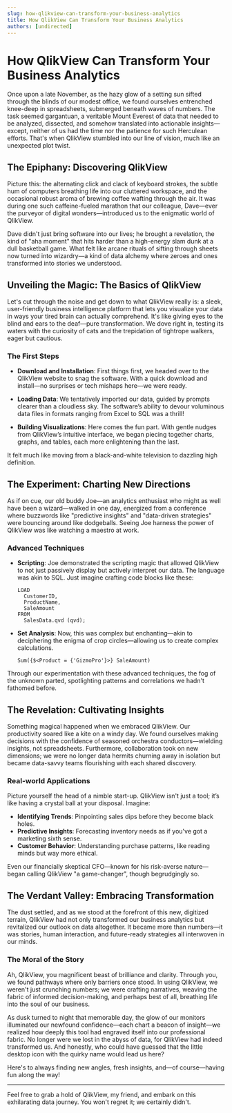```yaml
---
slug: how-qlikview-can-transform-your-business-analytics
title: How QlikView Can Transform Your Business Analytics
authors: [undirected]
---
```



# How QlikView Can Transform Your Business Analytics

Once upon a late November, as the hazy glow of a setting sun sifted through the blinds of our modest office, we found ourselves entrenched knee-deep in spreadsheets, submerged beneath waves of numbers. The task seemed gargantuan, a veritable Mount Everest of data that needed to be analyzed, dissected, and somehow translated into actionable insights—except, neither of us had the time nor the patience for such Herculean efforts. That's when QlikView stumbled into our line of vision, much like an unexpected plot twist.

## The Epiphany: Discovering QlikView

Picture this: the alternating click and clack of keyboard strokes, the subtle hum of computers breathing life into our cluttered workspace, and the occasional robust aroma of brewing coffee wafting through the air. It was during one such caffeine-fueled marathon that our colleague, Dave—ever the purveyor of digital wonders—introduced us to the enigmatic world of QlikView.

Dave didn't just bring software into our lives; he brought a revelation, the kind of "aha moment" that hits harder than a high-energy slam dunk at a dull basketball game. What felt like arcane rituals of sifting through sheets now turned into wizardry—a kind of data alchemy where zeroes and ones transformed into stories we understood. 

## Unveiling the Magic: The Basics of QlikView

Let's cut through the noise and get down to what QlikView really is: a sleek, user-friendly business intelligence platform that lets you visualize your data in ways your tired brain can actually comprehend. It's like giving eyes to the blind and ears to the deaf—pure transformation. We dove right in, testing its waters with the curiosity of cats and the trepidation of tightrope walkers, eager but cautious.

### The First Steps

- **Download and Installation**: First things first, we headed over to the QlikView website to snag the software. With a quick download and install—no surprises or tech mishaps here—we were ready.

- **Loading Data**: We tentatively imported our data, guided by prompts clearer than a cloudless sky. The software’s ability to devour voluminous data files in formats ranging from Excel to SQL was a thrill!

- **Building Visualizations**: Here comes the fun part. With gentle nudges from QlikView’s intuitive interface, we began piecing together charts, graphs, and tables, each more enlightening than the last.

It felt much like moving from a black-and-white television to dazzling high definition.

## The Experiment: Charting New Directions

As if on cue, our old buddy Joe—an analytics enthusiast who might as well have been a wizard—walked in one day, energized from a conference where buzzwords like "predictive insights" and "data-driven strategies" were bouncing around like dodgeballs. Seeing Joe harness the power of QlikView was like watching a maestro at work.

### Advanced Techniques

- **Scripting**: Joe demonstrated the scripting magic that allowed QlikView to not just passively display but actively interpret our data. The language was akin to SQL. Just imagine crafting code blocks like these:

  ```qlikview
  LOAD 
    CustomerID, 
    ProductName, 
    SaleAmount 
  FROM 
    SalesData.qvd (qvd);
  ```

- **Set Analysis**: Now, this was complex but enchanting—akin to deciphering the enigma of crop circles—allowing us to create complex calculations. 

  ```qlikview
  Sum({$<Product = {'GizmoPro'}>} SaleAmount)
  ```

Through our experimentation with these advanced techniques, the fog of the unknown parted, spotlighting patterns and correlations we hadn't fathomed before.

## The Revelation: Cultivating Insights

Something magical happened when we embraced QlikView. Our productivity soared like a kite on a windy day. We found ourselves making decisions with the confidence of seasoned orchestra conductors—wielding insights, not spreadsheets. Furthermore, collaboration took on new dimensions; we were no longer data hermits churning away in isolation but became data-savvy teams flourishing with each shared discovery.

### Real-world Applications

Picture yourself the head of a nimble start-up. QlikView isn't just a tool; it’s like having a crystal ball at your disposal. Imagine:

- **Identifying Trends**: Pinpointing sales dips before they become black holes.
- **Predictive Insights**: Forecasting inventory needs as if you've got a marketing sixth sense.
- **Customer Behavior**: Understanding purchase patterns, like reading minds but way more ethical.

Even our financially skeptical CFO—known for his risk-averse nature—began calling QlikView "a game-changer", though begrudgingly so.

## The Verdant Valley: Embracing Transformation

The dust settled, and as we stood at the forefront of this new, digitized terrain, QlikView had not only transformed our business analytics but revitalized our outlook on data altogether. It became more than numbers—it was stories, human interaction, and future-ready strategies all interwoven in our minds.

### The Moral of the Story

Ah, QlikView, you magnificent beast of brilliance and clarity. Through you, we found pathways where only barriers once stood. In using QlikView, we weren't just crunching numbers; we were crafting narratives, weaving the fabric of informed decision-making, and perhaps best of all, breathing life into the soul of our business.

As dusk turned to night that memorable day, the glow of our monitors illuminated our newfound confidence—each chart a beacon of insight—we realized how deeply this tool had engraved itself into our professional fabric. No longer were we lost in the abyss of data, for QlikView had indeed transformed us. And honestly, who could have guessed that the little desktop icon with the quirky name would lead us here?

Here's to always finding new angles, fresh insights, and—of course—having fun along the way!

---

Feel free to grab a hold of QlikView, my friend, and embark on this exhilarating data journey. You won't regret it; we certainly didn't. 